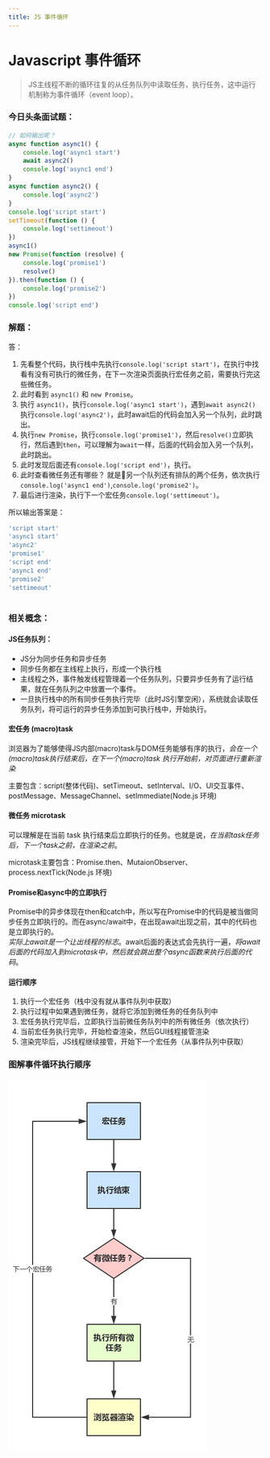 ```yaml
---
title: JS 事件循环
---
```


# Javascript 事件循环  
> JS主线程不断的循环往复的从任务队列中读取任务，执行任务，这中运行机制称为事件循环（event loop）。

### 今日头条面试题：
```js
// 如何输出呢？
async function async1() {
    console.log('async1 start')
    await async2()
    console.log('async1 end')
}
async function async2() {
    console.log('async2')
}
console.log('script start')
setTimeout(function () {
    console.log('settimeout')
})
async1()
new Promise(function (resolve) {
    console.log('promise1')
    resolve()
}).then(function () {
    console.log('promise2')
})
console.log('script end')
```

### 解题：

答：  
1. 先看整个代码，执行栈中先执行`console.log('script start')`，在执行中找看有没有可执行的微任务，在下一次渲染页面执行宏任务之前，需要执行完这些微任务。  
2. 此时看到 `async1()` 和 `new Promise`。
3. 执行 `async1()`，执行`console.log('async1 start')`，遇到`await async2()` 执行`console.log('async2')`，此时await后的代码会加入另一个队列，此时跳出。
4. 执行`new Promise`，执行`console.log('promise1')`，然后`resolve()`立即执行，然后遇到`then`，可以理解为`await`一样，后面的代码会加入另一个队列，此时跳出。
5. 此时发现后面还有`console.log('script end')`，执行。
6. 此时查看微任务还有哪些？ 就是另一个队列还有排队的两个任务，依次执行`console.log('async1 end')`,`console.log('promise2')`。
6. 最后进行渲染，执行下一个宏任务`console.log('settimeout')`。

所以输出答案是：  
```js
'script start'
'async1 start'
'async2'
'promise1'
'script end'
'async1 end'
'promise2'
'settimeout'



```

### 相关概念：
#### JS任务队列：  
* JS分为同步任务和异步任务
* 同步任务都在主线程上执行，形成一个执行栈
* 主线程之外，事件触发线程管理着一个任务队列，只要异步任务有了运行结果，就在任务队列之中放置一个事件。
* 一旦执行栈中的所有同步任务执行完毕（此时JS引擎空闲），系统就会读取任务队列，将可运行的异步任务添加到可执行栈中，开始执行。 

#### 宏任务  (macro)task 
浏览器为了能够使得JS内部(macro)task与DOM任务能够有序的执行，*会在一个(macro)task执行结束后，在下一个(macro)task 执行开始前，对页面进行重新渲染*  

主要包含：script(整体代码)、setTimeout、setInterval、I/O、UI交互事件、postMessage、MessageChannel、setImmediate(Node.js 环境) 

#### 微任务 microtask
可以理解是在当前 task 执行结束后立即执行的任务。也就是说，*在当前task任务后，下一个task之前，在渲染之前*。

microtask主要包含：Promise.then、MutaionObserver、process.nextTick(Node.js 环境)  

#### Promise和async中的立即执行  
Promise中的异步体现在then和catch中，所以写在Promise中的代码是被当做同步任务立即执行的。而在async/await中，在出现await出现之前，其中的代码也是立即执行的。  
*实际上await是一个让出线程的标志*。await后面的表达式会先执行一遍，*将await后面的代码加入到microtask中，然后就会跳出整个async函数来执行后面的代码*。

#### 运行顺序

1. 执行一个宏任务（栈中没有就从事件队列中获取）
2. 执行过程中如果遇到微任务，就将它添加到微任务的任务队列中
3. 宏任务执行完毕后，立即执行当前微任务队列中的所有微任务（依次执行）
4. 当前宏任务执行完毕，开始检查渲染，然后GUI线程接管渲染
5. 渲染完毕后，JS线程继续接管，开始下一个宏任务（从事件队列中获取）


### 图解事件循环执行顺序
![图解事件循环执行顺序](../.vuepress/public/imgs/eventloop.jpeg)
